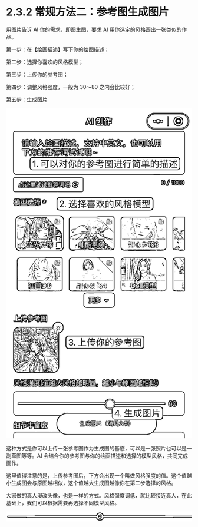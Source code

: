 # 2.3.2 常规方法二：参考图生成图片

用图片告诉 AI 你的需求，即图生图，要求 AI 用你选定的风格画出一张类似的作品。

第一步：在【绘画描述】写下你的绘图描述；

第二步：选择你喜欢的风格模型；

第三步：上传你的参考图；

第四步：调整风格强度，一般为 30～80 之内会比较好；

第五步：生成图片

![](img/1744d28703af435078fe6df743917cb0.png)

这种方式是你可以上传一张参考图作为生成图的基底，可以是一张照片也可以是一副草图等等。AI 会结合你的参考图与你的绘画描述和选择的模型风格，共同完成画作。

这里值得注意的是，上传参考图后，下方会出现一个叫做风格强度的值。这个值越小生成图会与原图越相似，这个值越大生成图越像你在第二步选择的风格。

大家做的真人漫改头像，也是一样的方式。风格强度调低，就比较接近真人，在此基础上，我们可以根据需要再选择不同模型风格。

![](img/e12d1c8b9f4ffdf6c4edf913cceed533.png)